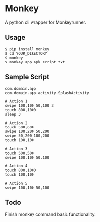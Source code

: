# Monkey
A python cli wrapper for Monkeyrunner.

## Usage
```
$ pip install monkey
$ cd YOUR_DIRECTORY
$ monkey
$ monkey app.apk script.txt
```

## Sample Script
```   
com.domain.app
com.domain.app.activity.SplashActivity
    
# Action 1
swipe 100,100 50,100 3
touch 800,1000
sleep 3

# Action 2 
touch 500,600
swipe 100,200 50,200
swipe 50,200 100,200
touch 100,100

# Action 3 
touch 500,500
swipe 100,100 50,100

# Action 4
touch 800,1000
touch 100,100

# Action 5 
swipe 100,100 50,100
```  

## Todo
Finish monkey command basic functionality.
